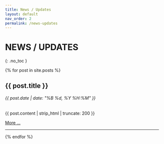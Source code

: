 ```yaml
---
title: News / Updates
layout: default
nav_order: 2
permalink: /news-updates
---
```

# NEWS / UPDATES
{: .no_toc }

{% for post in site.posts %}
  <article>
    <h2>{{ post.title }}</h2>
    <h6>{{ post.date | date: "%B %d, %Y %H:%M" }}</h6>
    <p>{{ post.content | strip_html | truncate: 200 }}</p>
    <p><a href=" {{ site.baseurl }}{{ post.url }}">More ...</a></p>
  </article>
  <hr>
{% endfor %}

